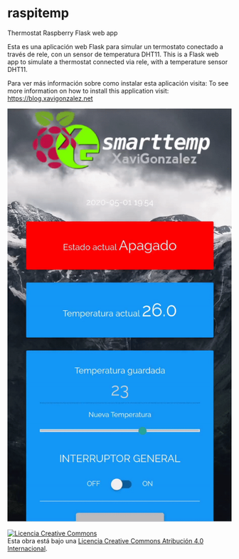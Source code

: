 # raspitemp
Thermostat Raspberry Flask web app

Esta es una aplicación web Flask para simular un termostato conectado a través de rele, con un sensor de temperatura DHT11.
This is a Flask web app to simulate a thermostat connected via rele, with a temperature sensor DHT11.

Para ver más información sobre como instalar esta aplicación visita:
To see more information on how to install this application visit:
https://blog.xavigonzalez.net

<img src="smarttemp.gif">


<a rel="license" href="http://creativecommons.org/licenses/by/4.0/"><img alt="Licencia Creative Commons" style="border-width:0" src="https://i.creativecommons.org/l/by/4.0/88x31.png" /></a><br />Esta obra está bajo una <a rel="license" href="http://creativecommons.org/licenses/by/4.0/">Licencia Creative Commons Atribución 4.0 Internacional</a>.
